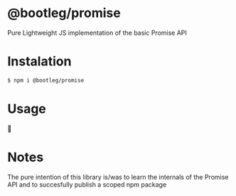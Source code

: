 # @bootleg/promise

Pure Lightweight JS implementation of the basic Promise API

# Instalation

```sh
$ npm i @bootleg/promise
```

# Usage

🤷

# Notes

The pure intention of this library is/was to learn the internals of the Promise API and to succesfully publish a scoped npm package